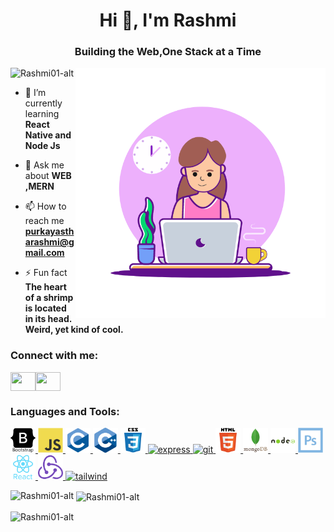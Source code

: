 
<h1 align="center">Hi 👋, I'm Rashmi </h1>
<h3 align="center">Building the Web,One Stack at a Time</h3>
<img align="right" alt="Coding" width="400" src="https://github.com/Rashmi01-alt/Rashmi01-alt/blob/main/git6.gif">

<p align="left"> <img src="https://komarev.com/ghpvc/?username=Rashmi01-alt&label=Profile%20views&color=0e75b6&style=flat" alt="Rashmi01-alt" /> </p>

- 🌱 I’m currently learning **React Native and Node Js**

- 💬 Ask me about **WEB ,MERN**

- 📫 How to reach me **purkayastharashmi@gmail.com**

- ⚡ Fun fact **The heart of a shrimp is located in its head. Weird, yet kind of cool.**

<h3 align="left">Connect with me:</h3>
<p align="left">
<a href="https://www.linkedin.com/in/rashmi-purkayastha-922748221" target="blank"><img align="center" src="https://raw.githubusercontent.com/rahuldkjain/github-profile-readme-generator/master/src/images/icons/Social/linked-in-alt.svg" alt="" height="30" width="40" /></a><a href="https://instagram.com/rashmi_purkayastha" target="blank"><img align="center" src="https://raw.githubusercontent.com/rahuldkjain/github-profile-readme-generator/master/src/images/icons/Social/instagram.svg" alt="" height="30" width="40" /></a>

</p>

<h3 align="left">Languages and Tools:</h3>
<p align="left"> <a href="https://getbootstrap.com" target="_blank" rel="noreferrer">
  <img src="https://raw.githubusercontent.com/devicons/devicon/master/icons/bootstrap/bootstrap-plain-wordmark.svg" alt="bootstrap" width="40" height="40"/> </a> <a href="https://developer.mozilla.org/en-US/docs/Web/JavaScript" target="_blank" rel="noreferrer">
  <img src="https://raw.githubusercontent.com/devicons/devicon/master/icons/javascript/javascript-original.svg" alt="javascript" width="40" height="40"/> <a href="https://www.cprogramming.com/" target="_blank" rel="noreferrer"> 
    <img src="https://raw.githubusercontent.com/devicons/devicon/master/icons/c/c-original.svg" alt="c" width="40" height="40"/> </a> <a href="https://www.w3schools.com/cpp/" target="_blank" rel="noreferrer">
      <img src="https://raw.githubusercontent.com/devicons/devicon/master/icons/cplusplus/cplusplus-original.svg" alt="cplusplus" width="40" height="40"/> </a> <a href="https://www.w3schools.com/css/" target="_blank" rel="noreferrer"> 
        <img src="https://raw.githubusercontent.com/devicons/devicon/master/icons/css3/css3-original-wordmark.svg" alt="css3" width="40" height="40"/> </a> <a href="https://expressjs.com" target="_blank" rel="noreferrer"> 
          <img src="https://www.google.com/url?sa=i&url=https%3A%2F%2Fiotbyhvm.ooo%2Fexpressjs-web-framework-for-node-js%2F&psig=AOvVaw1TWqGzXybiHhEraSPazEVX&ust=1694641506031000&source=images&cd=vfe&opi=89978449&ved=0CBAQjRxqFwoTCNiZtN-FpoEDFQAAAAAdAAAAABAE" alt="express" width="40" height="40"/> </a> <a href="https://www.google.com/url?sa=i&url=https%3A%2F%2Fiotbyhvm.ooo%2Fexpressjs-web-framework-for-node-js%2F&psig=AOvVaw1TWqGzXybiHhEraSPazEVX&ust=1694641506031000&source=images&cd=vfe&opi=89978449&ved=0CBAQjRxqFwoTCNiZtN-FpoEDFQAAAAAdAAAAABAE" target="_blank" rel="noreferrer">
            <img src="https://www.vectorlogo.zone/logos/git-scm/git-scm-icon.svg" alt="git" width="40" height="40"/> </a> <a href="https://www.w3.org/html/" target="_blank" rel="noreferrer"> 
              <img src="https://raw.githubusercontent.com/devicons/devicon/master/icons/html5/html5-original-wordmark.svg" alt="html5" width="40" height="40"/> </a> <a href="https://www.mongodb.com/" target="_blank" rel="noreferrer"> 
                <img src="https://raw.githubusercontent.com/devicons/devicon/master/icons/mongodb/mongodb-original-wordmark.svg" alt="mongodb" width="40" height="40"/> </a> <a href="https://nodejs.org" target="_blank" rel="noreferrer"> 
                  <img src="https://raw.githubusercontent.com/devicons/devicon/master/icons/nodejs/nodejs-original-wordmark.svg" alt="nodejs" width="40" height="40"/> </a> <a href="https://www.photoshop.com/en" target="_blank" rel="noreferrer"> 
                    <img src="https://raw.githubusercontent.com/devicons/devicon/master/icons/photoshop/photoshop-line.svg" alt="photoshop" width="40" height="40"/> </a> <a href="https://reactjs.org/" target="_blank" rel="noreferrer"> 
                      <img src="https://raw.githubusercontent.com/devicons/devicon/master/icons/react/react-original-wordmark.svg" alt="react" width="40" height="40"/> </a> <a href="https://redux.js.org" target="_blank" rel="noreferrer"> 
                        <img src="https://raw.githubusercontent.com/devicons/devicon/master/icons/redux/redux-original.svg" alt="redux" width="40" height="40"/> </a> <a href="https://tailwindcss.com/" target="_blank" rel="noreferrer"> <img src="https://www.vectorlogo.zone/logos/tailwindcss/tailwindcss-icon.svg" alt="tailwind" width="40" height="40"/> </a> </p>

<p><img align="left" src="https://github-readme-stats.vercel.app/api/top-langs?username=Rashmi01-alt&show_icons=true&locale=en&layout=compact" alt="Rashmi01-alt" /></p>

<p>&nbsp;<img align="center" src="https://github-readme-stats.vercel.app/api?username=Rashmi01-alt&show_icons=true&locale=en" alt="Rashmi01-alt" /></p>

<p><img align="center" src="https://github-readme-streak-stats.herokuapp.com/?user=Rashmi01-alt&" alt="Rashmi01-alt" /></p>
